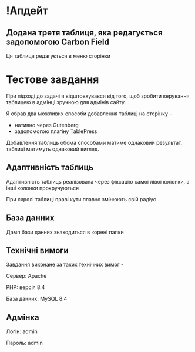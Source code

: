 # !Апдейт

## Додана третя таблиця, яка редагується задопомогою Carbon Field 

Ця таблиця редагується в меню сторінки

# Тестове завдання 

При підході до задачі я відштовхувався від того, щоб зробити керування таблицею в адмінці зручною для адмінів сайту. 

Я обрав два можливих способи добавлення таблиці на сторінку - 

- нативно через Gutenberg
- задопомогою плагіну TablePress

Добавлення таблиць обома способами матиме однаковий результат, таблиці матимуть однаковий вигляд.

## Адаптивність таблиць 

Адаптивність таблиць реалізована через фіксацію самої лівої колонки, а інші колонки прокручуються

При скролі таблиці праві кути плавно змінюють свій радіус

## База данних 

Дамп бази данних знаходиться в корені папки

## Технічні вимоги

Завдання виконане за таких технічних вимог - 

Сервер: Apache

PHP: версія 8.4

База данних: MySQL 8.4

##  Адмінка

Логін: admin

Пароль: admin
